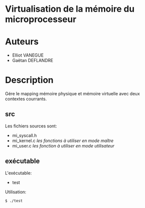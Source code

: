 Virtualisation de la mémoire du microprocesseur
===============================================

# Auteurs

 - Elliot VANEGUE
 - Gaëtan DEFLANDRE

# Description

Gére le mapping mémoire physique et mémoire virtuelle avec deux contextes courrants.

## src

Les fichiers sources sont:

 - mi_syscall.h
 - mi_kernel.c *les fonctions à utiliser en mode maître*
 - mi_user.c *les fonction à utiliser en mode utilisateur*
 
## exécutable

L'exécutable:

 - test
 
Utilisation:
 
    $ ./test
